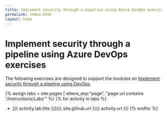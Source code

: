 ```yaml
---
title: Implement security through a pipeline using Azure DevOps exercises
permalink: index.html
layout: home
---
```


# Implement security through a pipeline using Azure DevOps exercises

The following exercises are designed to support the modules on [Implement security through a pipeline using DevOps](https://learn.microsoft.com/training/paths/implement-security-through-pipeline-using-devops/).

{% assign labs = site.pages | where_exp:"page", "page.url contains '/Instructions/Labs'" %}
{% for activity in labs  %}
- [{{ activity.lab.title }}]({{ site.github.url }}{{ activity.url }})
{% endfor %}
